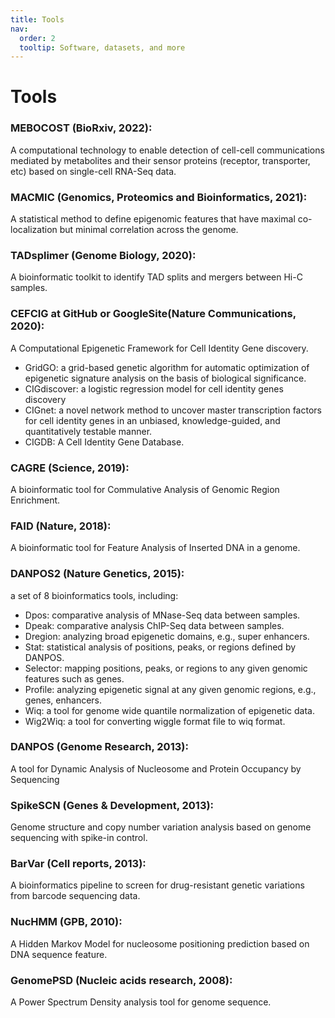 ```yaml
---
title: Tools
nav:
  order: 2
  tooltip: Software, datasets, and more
---
```


# <i class="fas fa-tools"></i>Tools

### MEBOCOST (BioRxiv, 2022): 
A computational technology to enable detection of cell-cell communications mediated by metabolites and their sensor proteins (receptor, transporter, etc) based on single-cell RNA-Seq data.

### MACMIC (Genomics, Proteomics and Bioinformatics, 2021): 
A statistical method to define epigenomic features that have maximal co-localization but minimal correlation across the genome.

### TADsplimer (Genome Biology, 2020): 
A bioinformatic toolkit to identify TAD splits and mergers between Hi-C samples.

### CEFCIG at GitHub or GoogleSite(Nature Communications, 2020): 
A Computational Epigenetic Framework for Cell Identity Gene discovery.
- GridGO: a grid-based genetic algorithm for automatic optimization of epigenetic signature analysis on the basis of biological significance.
- CIGdiscover: a logistic regression model for cell identity genes discovery
- CIGnet: a novel network method to uncover master transcription factors for cell identity genes in an unbiased, knowledge-guided, and quantitatively testable manner.
- CIGDB: A Cell Identity Gene Database.

### CAGRE (Science, 2019): 
A bioinformatic tool for Commulative Analysis of Genomic Region Enrichment.

### FAID (Nature, 2018): 
A bioinformatic tool for Feature Analysis of Inserted DNA in a genome.

### DANPOS2 (Nature Genetics, 2015): 
a set of 8 bioinformatics tools, including:
- Dpos: comparative analysis of MNase-Seq data between samples.
- Dpeak: comparative analysis ChIP-Seq data between samples.
- Dregion: analyzing broad epigenetic domains, e.g., super enhancers.
- Stat: statistical analysis of positions, peaks, or regions defined by DANPOS.
- Selector: mapping positions, peaks, or regions to any given genomic features such as genes.
- Profile: analyzing epigenetic signal at any given genomic regions, e.g., genes, enhancers.
- Wiq: a tool for genome wide quantile normalization of epigenetic data.
- Wig2Wiq: a tool for converting wiggle format file to wiq format.

### DANPOS (Genome Research, 2013): 
A tool for Dynamic Analysis of Nucleosome and Protein Occupancy by Sequencing

### SpikeSCN (Genes & Development, 2013): 
Genome structure and copy number variation analysis based on genome sequencing with spike-in control.

### BarVar (Cell reports, 2013): 
A bioinformatics pipeline to screen for drug-resistant genetic variations from barcode sequencing data.

### NucHMM (GPB, 2010): 
A Hidden Markov Model for nucleosome positioning prediction based on DNA sequence feature.

### GenomePSD (Nucleic acids research, 2008): 
A Power Spectrum Density analysis tool for genome sequence.
